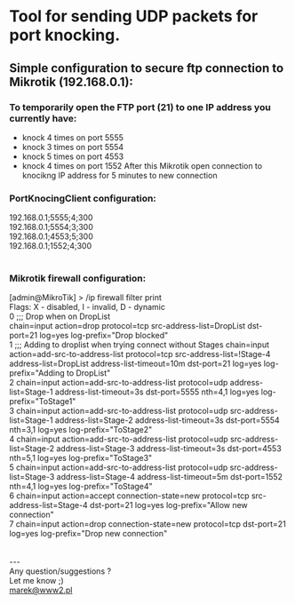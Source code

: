 # Tool for sending UDP packets for port knocking.

## Simple configuration to secure ftp connection to Mikrotik (192.168.0.1):

### To temporarily open the FTP port (21) to one IP address you currently have:
- knock 4 times on port 5555
- knock 3 times on port 5554
- knock 5 times on port 4553
- knock 4 times on port 1552
After this Mikrotik open connection to knocikng IP address for 5 minutes to new connection

### PortKnocingClient configuration:
192.168.0.1;5555;4;300</br>
192.168.0.1;5554;3;300</br>
192.168.0.1;4553;5;300</br>
192.168.0.1;1552;4;300</br>
</br>
### Mikrotik firewall configuration:

[admin@MikroTik] > /ip firewall filter print </br>
Flags: X - disabled, I - invalid, D - dynamic </br>
 0    ;;; Drop when on DropList</br>
      chain=input action=drop protocol=tcp src-address-list=DropList dst-port=21 log=yes log-prefix="Drop blocked" </br>
 1    ;;; Adding to droplist when trying connect without Stages      chain=input action=add-src-to-address-list protocol=tcp src-address-list=!Stage-4 address-list=DropList address-list-timeout=10m dst-port=21 log=yes log-prefix="Adding to DropList"</br> 
 2    chain=input action=add-src-to-address-list protocol=udp address-list=Stage-1 address-list-timeout=3s dst-port=5555 nth=4,1 log=yes log-prefix="ToStage1" </br>
 3    chain=input action=add-src-to-address-list protocol=udp src-address-list=Stage-1 address-list=Stage-2 address-list-timeout=3s dst-port=5554 nth=3,1 log=yes log-prefix="ToStage2" </br>
 4    chain=input action=add-src-to-address-list protocol=udp src-address-list=Stage-2 address-list=Stage-3 address-list-timeout=3s dst-port=4553 nth=5,1 log=yes log-prefix="ToStage3" </br>
 5    chain=input action=add-src-to-address-list protocol=udp src-address-list=Stage-3 address-list=Stage-4 address-list-timeout=5m dst-port=1552 nth=4,1 log=yes log-prefix="ToStage4" </br>
 6    chain=input action=accept connection-state=new protocol=tcp src-address-list=Stage-4 dst-port=21 log=yes log-prefix="Allow new connection" </br>
 7    chain=input action=drop connection-state=new protocol=tcp dst-port=21 log=yes log-prefix="Drop new connection" </br>
</br>
</br>
---</br>
Any question/suggestions ?</br>
Let me know ;)</br>
marek@www2.pl</br>
</br>

